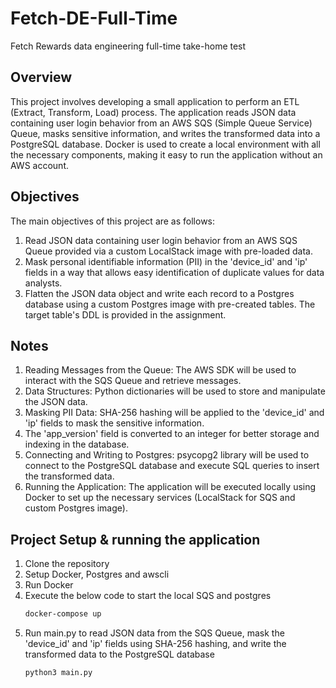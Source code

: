 # Fetch-DE-Full-Time

Fetch Rewards data engineering full-time take-home test

## Overview
This project involves developing a small application to perform an ETL (Extract, Transform, Load) process. The application reads JSON data containing user login behavior from an AWS SQS (Simple Queue Service) Queue, masks sensitive information, and writes the transformed data into a PostgreSQL database. Docker is used to create a local environment with all the necessary components, making it easy to run the application without an AWS account.

## Objectives
The main objectives of this project are as follows:
1. Read JSON data containing user login behavior from an AWS SQS Queue provided via a custom LocalStack image with pre-loaded data.
2. Mask personal identifiable information (PII) in the 'device_id' and 'ip' fields in a way that allows easy identification of duplicate values for data analysts.
3. Flatten the JSON data object and write each record to a Postgres database using a custom Postgres image with pre-created tables. The target table's DDL is provided in the assignment.

## Notes
1. Reading Messages from the Queue: The AWS SDK will be used to interact with the SQS Queue and retrieve messages.
2. Data Structures: Python dictionaries will be used to store and manipulate the JSON data.
3. Masking PII Data: SHA-256 hashing will be applied to the 'device_id' and 'ip' fields to mask the sensitive information.
4. The 'app_version' field is converted to an integer for better storage and indexing in the database.
5. Connecting and Writing to Postgres: psycopg2 library will be used to connect to the PostgreSQL database and execute SQL queries to insert the transformed data.
6. Running the Application: The application will be executed locally using Docker to set up the necessary services (LocalStack for SQS and custom Postgres image).

## Project Setup & running the application
1. Clone the repository
2. Setup Docker, Postgres and awscli
3. Run Docker
4. Execute the below code to start the local SQS and postgres 
   ```bash
   docker-compose up
5. Run main.py to read JSON data from the SQS Queue, mask the 'device_id' and 'ip' fields using SHA-256 hashing, and write the transformed data to the PostgreSQL database
    ```bash
   python3 main.py
